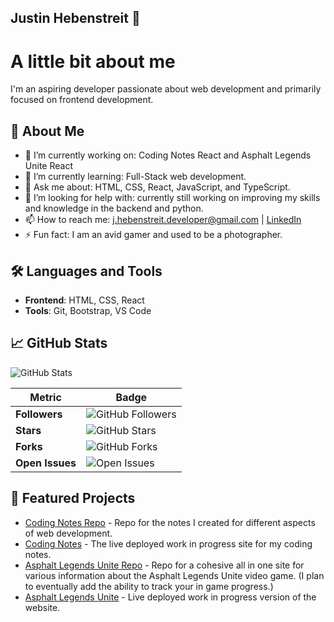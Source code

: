 ## Justin Hebenstreit 👋

# A little bit about me

I'm an aspiring developer passionate about web development and primarily focused on frontend development. 

## 🚀 About Me

- 🔭 I’m currently working on: Coding Notes React and Asphalt Legends Unite React
- 🌱 I’m currently learning: Full-Stack web development.
- 💬 Ask me about: HTML, CSS, React, JavaScript, and TypeScript.
- 🤔 I’m looking for help with: currently still working on improving my skills and knowledge in the backend and python.
- 📫 How to reach me: [j.hebenstreit.developer@gmail.com](mailto:j.hebenstreit.developer@gmail.com) | [LinkedIn]()
- ⚡ Fun fact: I am an avid gamer and used to be a photographer.

## 🛠️ Languages and Tools

- **Frontend**: HTML, CSS, React
- **Tools**: Git, Bootstrap, VS Code

## 📈 GitHub Stats

![GitHub Stats](./metrics.svg)

| **Metric**       | **Badge**                                                                                       |
|-------------------|------------------------------------------------------------------------------------------------|
| **Followers**     | ![GitHub Followers](https://img.shields.io/github/followers/JHebenstreit48?labelColor=black&color=white&style=for-the-badge) |
| **Stars**         | ![GitHub Stars](https://img.shields.io/github/stars/JHebenstreit48?labelColor=black&color=yellow&style=for-the-badge)         |
| **Forks**         | ![GitHub Forks](https://img.shields.io/github/forks/JHebenstreit48?labelColor=black&color=green&style=for-the-badge)          |
| **Open Issues**   | ![Open Issues](https://img.shields.io/github/issues/JHebenstreit48/yourrepository?labelColor=black&color=red&style=for-the-badge) |



## 📌 Featured Projects

- [Coding Notes Repo](https://github.com/JHebenstreit48/coding-notes-react) - Repo for the notes I created for different aspects of web development.
- [Coding Notes](https://coding-notes-react-version.netlify.app/html) - The live deployed work in progress site for my coding notes.
- [Asphalt Legends Unite Repo](https://github.com/JHebenstreit48/asphalt-legends-unite-react) - Repo for a cohesive all in one site for various information about the Asphalt Legends Unite video game. (I plan to eventually add the ability to track your in game progress.)
- [Asphalt Legends Unite](https://asphalt-legends-unite.netlify.app/) - Live deployed work in progress version of the website.
